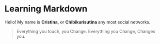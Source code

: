 # Learning Markdown

Hello!
My name is **Cristina**, or **Chibikurisutina** any most social networks.

> Everything you touch, you Change. Everything you Change, Changes you.
